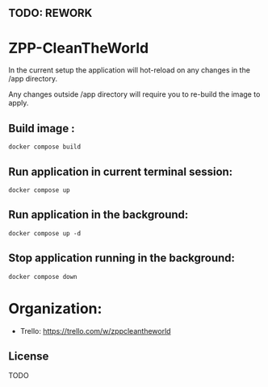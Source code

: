## TODO: REWORK


# ZPP-CleanTheWorld

In the current setup the application will hot-reload on any changes in the /app directory.

Any changes outside /app directory will require you to re-build the image to apply.

## Build image :
```
docker compose build
```


## Run application in current terminal session:
```
docker compose up
```

## Run application in the background:
```
docker compose up -d
```

## Stop application running in the background:
```
docker compose down
```


# Organization:
* Trello: https://trello.com/w/zppcleantheworld

## License

TODO
